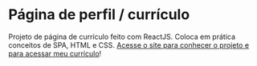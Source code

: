 # Página de perfil / currículo

Projeto de página de currículo feito com ReactJS. Coloca em prática conceitos de SPA, HTML e CSS.
[Acesse o site para conhecer o projeto e para acessar meu currículo](https://lucas-resume.netlify.app/)!